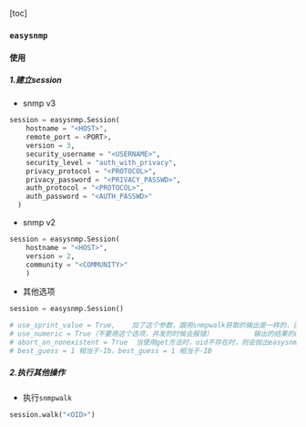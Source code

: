 [toc]
### `easysnmp`
#### 使用
##### 1.建立session
* snmp v3
```python
session = easysnmp.Session(
    hostname = "<HOST>",
    remote_port = <PORT>,
    version = 3,
    security_username = "<USERNAME>",
    security_level = "auth_with_privacy",
    privacy_protocol = "<PROTOCOL>",
    privacy_password = "<PRIVACY_PASSWD>",
    auth_protocol = "<PROTOCOL>",
    auth_password = "<AUTH_PASSWD>"
  )
```
* snmp v2
```python
session = easysnmp.Session(
    hostname = "<HOST>",
    version = 2,
    community = "<COMMUNITY>"
    )
```

* 其他选项
```python
session = easysnmp.Session()

# use_sprint_value = True,    加了这个参数，跟用snmpwalk获取的输出是一样的，否则会将16进制的数据进行转码
# use_numeric = True（不要用这个选项，并发的时候会报错）          输出的结果的oid都是数字，不会是说明文字，相当于snmpwalk -On选项
# abort_on_nonexistent = True  当使用get方法时，oid不存在时，则会抛出easysnmp.exceptions.EasySNMPNoSuchObjectError异常
# best_guess = 1 相当于-Ib，best_guess = 1 相当于-IB
```

##### 2.执行其他操作
* 执行`snmpwalk`
```python
session.walk("<OID>")
```
